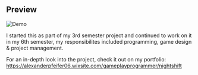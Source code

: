 ## Preview

![Demo](https://raw.githubusercontent.com/AlexanderPfeifer/6thSemester-NightShift---Top-Down-Shooter/main/NightShiftTrailer.gif)

I started this as part of my 3rd semester project and continued to work on it in my 6th semester, my responsibilites included programming, game design & project management.

For an in-depth look into the project, check it out on my portfolio: https://alexanderpfeifer06.wixsite.com/gameplayprogrammer/nightshift
